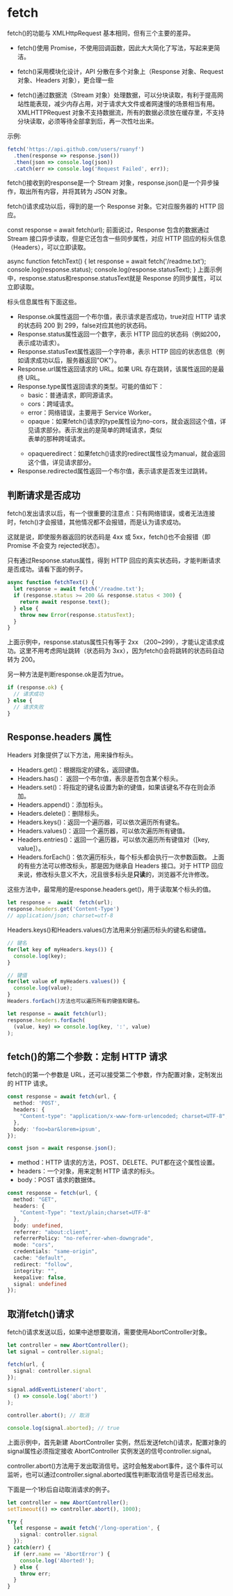 # fetch
fetch()的功能与 XMLHttpRequest 基本相同，但有三个主要的差异。

+ fetch()使用 Promise，不使用回调函数，因此大大简化了写法，写起来更简洁。

+ fetch()采用模块化设计，API 分散在多个对象上（Response 对象、Request 对象、Headers 对象），更合理一些

+ fetch()通过数据流（Stream 对象）处理数据，可以分块读取，有利于提高网站性能表现，减少内存占用，对于请求大文件或者网速慢的场景相当有用。XMLHTTPRequest 对象不支持数据流，所有的数据必须放在缓存里，不支持分块读取，必须等待全部拿到后，再一次性吐出来。

示例:
```ts
fetch('https://api.github.com/users/ruanyf')
  .then(response => response.json())
  .then(json => console.log(json))
  .catch(err => console.log('Request Failed', err)); 
```
fetch()接收到的response是一个 Stream 对象，response.json()是一个异步操作，取出所有内容，并将其转为 JSON 对象。

fetch()请求成功以后，得到的是一个 Response 对象。它对应服务器的 HTTP 回应。


const response = await fetch(url);
前面说过，Response 包含的数据通过 Stream 接口异步读取，但是它还包含一些同步属性，对应 HTTP 回应的标头信息（Headers），可以立即读取。


async function fetchText() {
  let response = await fetch('/readme.txt');
  console.log(response.status); 
  console.log(response.statusText);
}
上面示例中，response.status和response.statusText就是 Response 的同步属性，可以立即读取。

标头信息属性有下面这些。

+ Response.ok属性返回一个布尔值，表示请求是否成功，true对应 HTTP 请求的状态码 200 到 299，false对应其他的状态码。
+ Response.status属性返回一个数字，表示 HTTP 回应的状态码（例如200，表示成功请求）。
+ Response.statusText属性返回一个字符串，表示 HTTP 回应的状态信息（例如请求成功以后，服务器返回"OK"）。
+ Response.url属性返回请求的 URL。如果 URL 存在跳转，该属性返回的是最终 URL。
+ Response.type属性返回请求的类型。可能的值如下：
  + basic：普通请求，即同源请求。
  + cors：跨域请求。
  + error：网络错误，主要用于 Service Worker。
  + opaque：如果fetch()请求的type属性设为no-cors，就会返回这个值，详见请求部分。表示发出的是简单的跨域请求，类似<form>表单的那种跨域请求。
  + opaqueredirect：如果fetch()请求的redirect属性设为manual，就会返回这个值，详见请求部分。
+ Response.redirected属性返回一个布尔值，表示请求是否发生过跳转。

## 判断请求是否成功
fetch()发出请求以后，有一个很重要的注意点：只有网络错误，或者无法连接时，fetch()才会报错，其他情况都不会报错，而是认为请求成功。

这就是说，即使服务器返回的状态码是 4xx 或 5xx，fetch()也不会报错（即 Promise 不会变为 rejected状态）。

只有通过Response.status属性，得到 HTTP 回应的真实状态码，才能判断请求是否成功。请看下面的例子。

```ts
async function fetchText() {
  let response = await fetch('/readme.txt');
  if (response.status >= 200 && response.status < 300) {
    return await response.text();
  } else {
    throw new Error(response.statusText);
  }
}
```
上面示例中，response.status属性只有等于 2xx （200~299），才能认定请求成功。这里不用考虑网址跳转（状态码为 3xx），因为fetch()会将跳转的状态码自动转为 200。

另一种方法是判断response.ok是否为true。
```ts
if (response.ok) {
  // 请求成功
} else {
  // 请求失败
}
```

## Response.headers 属性
Headers 对象提供了以下方法，用来操作标头。

+ Headers.get()：根据指定的键名，返回键值。
+ Headers.has()： 返回一个布尔值，表示是否包含某个标头。
+ Headers.set()：将指定的键名设置为新的键值，如果该键名不存在则会添加。
+ Headers.append()：添加标头。
+ Headers.delete()：删除标头。
+ Headers.keys()：返回一个遍历器，可以依次遍历所有键名。
+ Headers.values()：返回一个遍历器，可以依次遍历所有键值。
+ Headers.entries()：返回一个遍历器，可以依次遍历所有键值对（[key, value]）。
+ Headers.forEach()：依次遍历标头，每个标头都会执行一次参数函数。
上面的有些方法可以修改标头，那是因为继承自 Headers 接口。对于 HTTP 回应来说，修改标头意义不大，况且很多标头是**只读**的，浏览器不允许修改。

这些方法中，最常用的是response.headers.get()，用于读取某个标头的值。
```ts
let response =  await  fetch(url);  
response.headers.get('Content-Type')
// application/json; charset=utf-8
```
Headers.keys()和Headers.values()方法用来分别遍历标头的键名和键值。

```ts
// 键名
for(let key of myHeaders.keys()) {
  console.log(key);
}

// 键值
for(let value of myHeaders.values()) {
  console.log(value);
}
Headers.forEach()方法也可以遍历所有的键值和键名。

let response = await fetch(url);
response.headers.forEach(
  (value, key) => console.log(key, ':', value)
);
```

## fetch()的第二个参数：定制 HTTP 请求
fetch()的第一个参数是 URL，还可以接受第二个参数，作为配置对象，定制发出的 HTTP 请求。

```ts
const response = await fetch(url, {
  method: 'POST',
  headers: {
    "Content-type": "application/x-www-form-urlencoded; charset=UTF-8",
  },
  body: 'foo=bar&lorem=ipsum',
});

const json = await response.json();
```
+ method：HTTP 请求的方法，POST、DELETE、PUT都在这个属性设置。
+ headers：一个对象，用来定制 HTTP 请求的标头。
+ body：POST 请求的数据体。

```ts
const response = fetch(url, {
  method: "GET",
  headers: {
    "Content-Type": "text/plain;charset=UTF-8"
  },
  body: undefined,
  referrer: "about:client",
  referrerPolicy: "no-referrer-when-downgrade",
  mode: "cors",
  credentials: "same-origin",
  cache: "default",
  redirect: "follow",
  integrity: "",
  keepalive: false,
  signal: undefined
});
```

## 取消fetch()请求
fetch()请求发送以后，如果中途想要取消，需要使用AbortController对象。
```ts
let controller = new AbortController();
let signal = controller.signal;

fetch(url, {
  signal: controller.signal
});

signal.addEventListener('abort',
  () => console.log('abort!')
);

controller.abort(); // 取消

console.log(signal.aborted); // true
```
上面示例中，首先新建 AbortController 实例，然后发送fetch()请求，配置对象的signal属性必须指定接收 AbortController 实例发送的信号controller.signal。

controller.abort()方法用于发出取消信号。这时会触发abort事件，这个事件可以监听，也可以通过controller.signal.aborted属性判断取消信号是否已经发出。

下面是一个1秒后自动取消请求的例子。

```ts
let controller = new AbortController();
setTimeout(() => controller.abort(), 1000);

try {
  let response = await fetch('/long-operation', {
    signal: controller.signal
  });
} catch(err) {
  if (err.name == 'AbortError') {
    console.log('Aborted!');
  } else {
    throw err;
  }
}
```